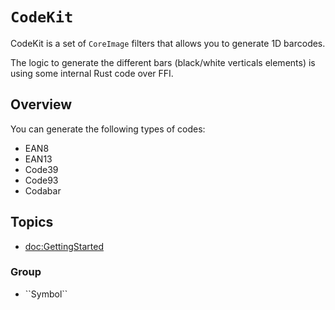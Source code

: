 # ``CodeKit``

CodeKit is a set of `CoreImage` filters that allows you to generate 1D barcodes.

The logic to generate the different bars (black/white verticals elements) is using some internal 
Rust code over FFI.

## Overview

You can generate the following types of codes:

- EAN8
- EAN13
- Code39
- Code93
- Codabar

## Topics

- <doc:GettingStarted>
### <!--@START_MENU_TOKEN@-->Group<!--@END_MENU_TOKEN@-->

- <!--@START_MENU_TOKEN@-->``Symbol``<!--@END_MENU_TOKEN@-->
